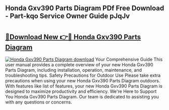 ## Honda Gxv390 Parts Diagram PDf Free Download - Part-kqo Service Owner Guide pJqJv

# <h2><a href="http://dfs0sf.blite.top/?on=Honda+Gxv390+Parts+Diagram">🔗Download New 👉🔴 Honda Gxv390 Parts Diagram</a></h2>

[![Honda Gxv390 Parts Diagram download](https://i.imgur.com/lujVjoI.png)](http://dfs0sf.blite.top/?on=Honda+Gxv390+Parts+Diagram)
Your Comprehensive Guide This user manual provides a complete overview of your new Honda Gxv390 Parts Diagram, including installation, operation, maintenance, and troubleshooting tips. Safety Precautions for Outdoor Use Please take extra precautions when using your new Honda Gxv390 Parts Diagram outdoors. With features like list of features, your new Honda Gxv390 Parts Diagram is designed to maximize productivity and efficiency. We're Here to Support You Honda Gxv390 Parts Diagram. Our team is dedicated to assisting you with any questions or concerns.
